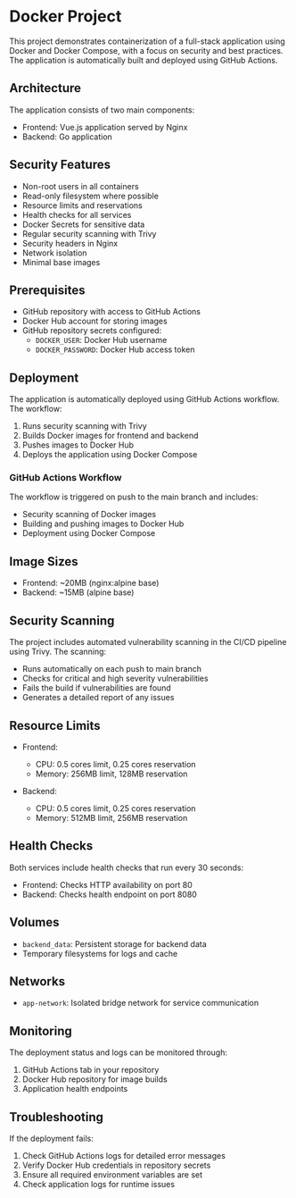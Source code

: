 # Docker Project

This project demonstrates containerization of a full-stack application using Docker and Docker Compose, with a focus on security and best practices. The application is automatically built and deployed using GitHub Actions.

## Architecture

The application consists of two main components:
- Frontend: Vue.js application served by Nginx
- Backend: Go application

## Security Features

- Non-root users in all containers
- Read-only filesystem where possible
- Resource limits and reservations
- Health checks for all services
- Docker Secrets for sensitive data
- Regular security scanning with Trivy
- Security headers in Nginx
- Network isolation
- Minimal base images

## Prerequisites

- GitHub repository with access to GitHub Actions
- Docker Hub account for storing images
- GitHub repository secrets configured:
  - `DOCKER_USER`: Docker Hub username
  - `DOCKER_PASSWORD`: Docker Hub access token

## Deployment

The application is automatically deployed using GitHub Actions workflow. The workflow:
1. Runs security scanning with Trivy
2. Builds Docker images for frontend and backend
3. Pushes images to Docker Hub
4. Deploys the application using Docker Compose

### GitHub Actions Workflow

The workflow is triggered on push to the main branch and includes:
- Security scanning of Docker images
- Building and pushing images to Docker Hub
- Deployment using Docker Compose

## Image Sizes

- Frontend: ~20MB (nginx:alpine base)
- Backend: ~15MB (alpine base)

## Security Scanning

The project includes automated vulnerability scanning in the CI/CD pipeline using Trivy. The scanning:
- Runs automatically on each push to main branch
- Checks for critical and high severity vulnerabilities
- Fails the build if vulnerabilities are found
- Generates a detailed report of any issues

## Resource Limits

- Frontend:
  - CPU: 0.5 cores limit, 0.25 cores reservation
  - Memory: 256MB limit, 128MB reservation

- Backend:
  - CPU: 0.5 cores limit, 0.25 cores reservation
  - Memory: 512MB limit, 256MB reservation

## Health Checks

Both services include health checks that run every 30 seconds:
- Frontend: Checks HTTP availability on port 80
- Backend: Checks health endpoint on port 8080

## Volumes

- `backend_data`: Persistent storage for backend data
- Temporary filesystems for logs and cache

## Networks

- `app-network`: Isolated bridge network for service communication

## Monitoring

The deployment status and logs can be monitored through:
1. GitHub Actions tab in your repository
2. Docker Hub repository for image builds
3. Application health endpoints

## Troubleshooting

If the deployment fails:
1. Check GitHub Actions logs for detailed error messages
2. Verify Docker Hub credentials in repository secrets
3. Ensure all required environment variables are set
4. Check application logs for runtime issues
